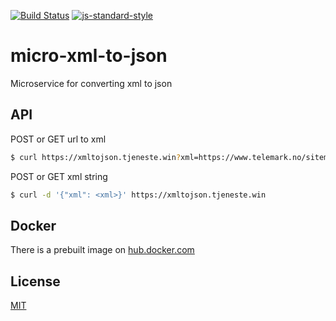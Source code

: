 [![Build Status](https://travis-ci.org/telemark/micro-xml-to-json.svg?branch=master)](https://travis-ci.org/telemark/micro-xml-to-json)
[![js-standard-style](https://img.shields.io/badge/code%20style-standard-brightgreen.svg?style=flat)](https://github.com/feross/standard)

# micro-xml-to-json

Microservice for converting xml to json

## API

POST or GET url to xml

```bash
$ curl https://xmltojson.tjeneste.win?xml=https://www.telemark.no/sitemap.xml
```

POST or GET xml string

```bash
$ curl -d '{"xml": <xml>}' https://xmltojson.tjeneste.win
```

## Docker

There is a prebuilt image on [hub.docker.com](https://hub.docker.com/r/telemark/micro-xml-to-json/)

## License

[MIT](LICENSE)
